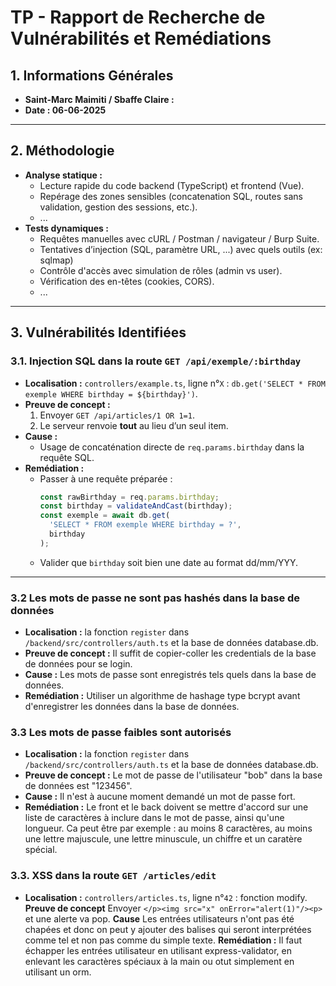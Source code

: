 # TP - Rapport de Recherche de Vulnérabilités et Remédiations

## 1. Informations Générales
- **Saint-Marc Maimiti / Sbaffe Claire :**
- **Date : 06-06-2025**

---

## 2. Méthodologie
- **Analyse statique :**
  - Lecture rapide du code backend (TypeScript) et frontend (Vue).
  - Repérage des zones sensibles (concatenation SQL, routes sans validation, gestion des sessions, etc.).
  - ...
- **Tests dynamiques :**
  - Requêtes manuelles avec cURL / Postman / navigateur / Burp Suite.
  - Tentatives d’injection (SQL, paramètre URL, ...) avec quels outils (ex: sqlmap)
  - Contrôle d'accès avec simulation de rôles (admin vs user).
  - Vérification des en-têtes (cookies, CORS).
  - ...

---

## 3. Vulnérabilités Identifiées

### 3.1. Injection SQL dans la route `GET /api/exemple/:birthday`
- **Localisation :** `controllers/example.ts`, ligne n°`X` : `db.get('SELECT * FROM exemple WHERE birthday = ${birthday}')`.
- **Preuve de concept :**
  1. Envoyer `GET /api/articles/1 OR 1=1`.
  2. Le serveur renvoie **tout** au lieu d’un seul item.
- **Cause :**
  - Usage de concaténation directe de `req.params.birthday` dans la requête SQL.
- **Remédiation :**
  - Passer à une requête préparée :
    ```ts
    const rawBirthday = req.params.birthday;
    const birthday = validateAndCast(birthday);
    const exemple = await db.get(
      'SELECT * FROM exemple WHERE birthday = ?',
      birthday
    );
    ```
  - Valider que `birthday` soit bien une date au format dd/mm/YYY.

---


### 3.2 Les mots de passe ne sont pas hashés dans la base de données
- **Localisation :** la fonction `register` dans `/backend/src/controllers/auth.ts` et la base de données database.db.
- **Preuve de concept :** Il suffit de copier-coller les credentials de la base de données pour se login.
- **Cause :** Les mots de passe sont enregistrés tels quels dans la base de données.
- **Remédiation :** Utiliser un algorithme de hashage type bcrypt avant d'enregistrer les données dans la base de données.


### 3.3 Les mots de passe faibles sont autorisés
- **Localisation :** la fonction `register` dans `/backend/src/controllers/auth.ts` et la base de données database.db.
- **Preuve de concept :** Le mot de passe de l'utilisateur "bob" dans la base de données est "123456".
- **Cause :** Il n'est à aucune moment demandé un mot de passe fort.
- **Remédiation :** Le front et le back doivent se mettre d'accord sur une liste de caractères à inclure dans le mot de passe, ainsi qu'une longueur. Ca peut être par exemple : au moins 8 caractères, au moins une lettre majuscule, une lettre minuscule, un chiffre et un caratère spécial.

### 3.3. XSS dans la route `GET /articles/edit`

- **Localisation :** `controllers/articles.ts`, ligne n°`42` : fonction modify.
**Preuve de concept**
Envoyer `</p><img src="x" onError="alert(1)"/><p>` et une alerte va pop.
**Cause**
Les entrées utilisateurs n'ont pas été chapées et donc on peut y ajouter des balises qui seront interprétées comme tel et non pas comme du simple texte.
**Remédiation :**
Il faut échapper les entrées utilisateur en utilisant express-validator, en enlevant les caractères spéciaux à la main ou otut simplement en utilisant un orm.